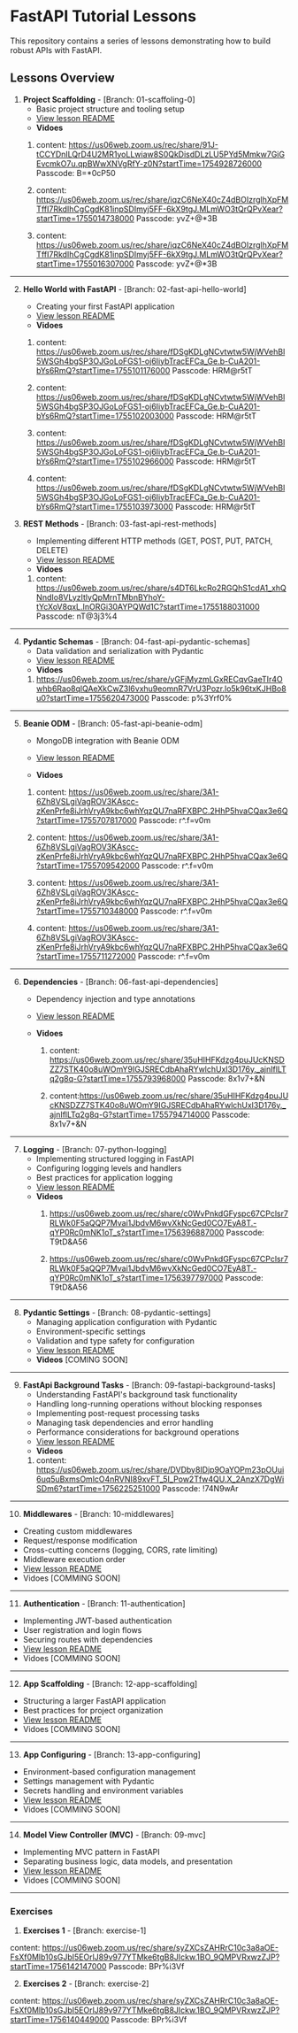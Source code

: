 # FastAPI Tutorial Lessons

This repository contains a series of lessons demonstrating how to build robust APIs with FastAPI.

## Lessons Overview

1. **Project Scaffolding** - [Branch: 01-scaffoling-0]
   * Basic project structure and tooling setup
   * [View lesson README](https://github.com/fuzumoe/fastApiTutorial/blob/01-scaffoling-0/README.md)
   * **Vidoes**
    1. content: https://us06web.zoom.us/rec/share/91J-tCCYDnILQrD4U2MR1yoLLwiaw8S0QkDisdDLzLU5PYd5Mmkw7GiGEvcmkO7u.qpBWwXNVgRfY-z0N?startTime=1754928726000
       Passcode: B=*0cP50

    2. content: https://us06web.zoom.us/rec/share/iqzC6NeX40cZ4dBOIzrglhXpFMTffI7RkdIhCgCgdK81inpSDImyj5FF-6kX9tgJ.MLmWO3tQrQPvXear?startTime=1755014738000
       Passcode: yvZ+@*3B

    3. content: https://us06web.zoom.us/rec/share/iqzC6NeX40cZ4dBOIzrglhXpFMTffI7RkdIhCgCgdK81inpSDImyj5FF-6kX9tgJ.MLmWO3tQrQPvXear?startTime=1755016307000
       Passcode: yvZ+@*3B
---
2. **Hello World with FastAPI** - [Branch: 02-fast-api-hello-world]
   * Creating your first FastAPI application
   * [View lesson README](https://github.com/fuzumoe/fastApiTutorial/blob/02-fast-api-hello-world/README.md)
   * **Vidoes**
    1. content: https://us06web.zoom.us/rec/share/fDSgKDLgNCvtwtw5WjWVehBl5WSGh4bgSP3OJGoLoFGS1-oj6IiybTracEFCa_Ge.b-CuA201-bYs6RmQ?startTime=1755101176000
       Passcode: HRM@r5tT

    2. content: https://us06web.zoom.us/rec/share/fDSgKDLgNCvtwtw5WjWVehBl5WSGh4bgSP3OJGoLoFGS1-oj6IiybTracEFCa_Ge.b-CuA201-bYs6RmQ?startTime=1755102003000
       Passcode: HRM@r5tT

    3. content: https://us06web.zoom.us/rec/share/fDSgKDLgNCvtwtw5WjWVehBl5WSGh4bgSP3OJGoLoFGS1-oj6IiybTracEFCa_Ge.b-CuA201-bYs6RmQ?startTime=1755102966000
       Passcode: HRM@r5tT

    4. content: https://us06web.zoom.us/rec/share/fDSgKDLgNCvtwtw5WjWVehBl5WSGh4bgSP3OJGoLoFGS1-oj6IiybTracEFCa_Ge.b-CuA201-bYs6RmQ?startTime=1755103973000
       Passcode: HRM@r5tT

3. **REST Methods** - [Branch: 03-fast-api-rest-methods]
   * Implementing different HTTP methods (GET, POST, PUT, PATCH, DELETE)
   * [View lesson README](https://github.com/fuzumoe/fastApiTutorial/blob/03-fast-api-rest-methods/README.md)
   * **Vidoes**
    1. content: https://us06web.zoom.us/rec/share/s4DT6LkcRo2RGQhS1cdA1_xhQNndIo8VLyzItlyQpMrnTMbnBYhoY-tYcXoV8qxL.InORGi30AYPQWd1C?startTime=1755188031000
      Passcode: nT@3j3%4


---
4. **Pydantic Schemas** - [Branch: 04-fast-api-pydantic-schemas]
   * Data validation and serialization with Pydantic
   * [View lesson README](https://github.com/fuzumoe/fastApiTutorial/blob/04-fast-api-pydantic-schemas/README.md)
   * **Vidoes**
   1. https://us06web.zoom.us/rec/share/yGFjMyzmLGxRECqvGaeTIr4Owhb6Rao8qlQAeXkCwZ3l6vxhu9eomnR7VrU3Pozr.lo5k96txKJHBo8u0?startTime=1755620473000   Passcode: p%3Yrf0%


---
5. **Beanie ODM** - [Branch: 05-fast-api-beanie-odm]
   * MongoDB integration with Beanie ODM
   * [View lesson README](https://github.com/fuzumoe/fastApiTutorial/blob/05-fast-api-beanie-odm/README.md)

   * **Vidoes**
   1. content: https://us06web.zoom.us/rec/share/3A1-6Zh8VSLgiVagROV3KAscc-zKenPrfe8iJrhVryA9kbc6whYqzQU7naRFXBPC.2HhP5hvaCQax3e6Q?startTime=1755707817000    Passcode: r^.f=v0m

   2. content: https://us06web.zoom.us/rec/share/3A1-6Zh8VSLgiVagROV3KAscc-zKenPrfe8iJrhVryA9kbc6whYqzQU7naRFXBPC.2HhP5hvaCQax3e6Q?startTime=1755709542000  Passcode: r^.f=v0m

   3. content: https://us06web.zoom.us/rec/share/3A1-6Zh8VSLgiVagROV3KAscc-zKenPrfe8iJrhVryA9kbc6whYqzQU7naRFXBPC.2HhP5hvaCQax3e6Q?startTime=1755710348000  Passcode: r^.f=v0m

   4. content: https://us06web.zoom.us/rec/share/3A1-6Zh8VSLgiVagROV3KAscc-zKenPrfe8iJrhVryA9kbc6whYqzQU7naRFXBPC.2HhP5hvaCQax3e6Q?startTime=1755711272000  Passcode: r^.f=v0m

---

6. **Dependencies** - [Branch: 06-fast-api-dependencies]
   * Dependency injection and type annotations
   * [View lesson README](https://github.com/fuzumoe/fastApiTutorial/blob/06-fast-api-dependencies/README.md)

   * **Vidoes**
      1. content: https://us06web.zoom.us/rec/share/35uHIHFKdzg4puJUcKNSDZZ7STK40o8uWOmY9IGJSRECdbAhaRYwlchUxl3D176y._ajnIflLTq2g8q-G?startTime=1755793968000
      Passcode: 8x1v7+&N

      2. content:https://us06web.zoom.us/rec/share/35uHIHFKdzg4puJUcKNSDZZ7STK40o8uWOmY9IGJSRECdbAhaRYwlchUxl3D176y._ajnIflLTq2g8q-G?startTime=1755794714000
      Passcode: 8x1v7+&N
---

7. **Logging** - [Branch: 07-python-logging]
    * Implementing structured logging in FastAPI
    * Configuring logging levels and handlers
    * Best practices for application logging
    * [View lesson README](https://github.com/fuzumoe/fastApiTutorial/blob/07-python-logging/README.md)
    * **Videos**
      1. https://us06web.zoom.us/rec/share/c0WvPnkdGFyspc67CPclsr7RLWk0F5aQQP7Mvai1JbdvM6wvXkNcGed0CO7EyA8T.-qYP0Rc0mNK1oT_s?startTime=1756396887000
         Passcode: T9tD&A56
         
      3. https://us06web.zoom.us/rec/share/c0WvPnkdGFyspc67CPclsr7RLWk0F5aQQP7Mvai1JbdvM6wvXkNcGed0CO7EyA8T.-qYP0Rc0mNK1oT_s?startTime=1756397797000
         Passcode: T9tD&A56
---

8. **Pydantic Settings** - [Branch: 08-pydantic-settings]
    * Managing application configuration with Pydantic
    * Environment-specific settings
    * Validation and type safety for configuration
    * [View lesson README](https://github.com/fuzumoe/fastApiTutorial/blob/08-pydantic-settings/README.md)
    * **Videos** [COMING SOON]
---

9. **FastApi Background Tasks** - [Branch: 09-fastapi-background-tasks]
    * Understanding FastAPI's background task functionality
    * Handling long-running operations without blocking responses
    * Implementing post-request processing tasks
    * Managing task dependencies and error handling
    * Performance considerations for background operations
   * [View lesson README](https://github.com/fuzumoe/fastApiTutorial/blob/09-fastapi-background-tasks/README.md)
   * **Videos** 
   1. content: https://us06web.zoom.us/rec/share/DVDby8IDjp9OaYOPm23pOUui6uq5uBxmsOmlcO4nRVNI89xvFT_5I_Pow2Tfw4QU.X_2AnzX7DgWiSDm6?startTime=1756225251000
        Passcode: !74N9wAr

---
10. **Middlewares** - [Branch: 10-middlewares]
   * Creating custom middlewares
   * Request/response modification
   * Cross-cutting concerns (logging, CORS, rate limiting)
   * Middleware execution order
   * [View lesson README](https://github.com/fuzumoe/fastApiTutorial/blob/101-middlewares/README.md)
   * Vidoes [COMMING SOON]
---
11. **Authentication** - [Branch: 11-authentication]
   * Implementing JWT-based authentication
   * User registration and login flows
   * Securing routes with dependencies
   * [View lesson README](https://github.com/fuzumoe/fastApiTutorial/blob/11-authentication/README.md)
   * Vidoes [COMMING SOON]

---
12. **App Scaffolding** - [Branch: 12-app-scaffolding]
   * Structuring a larger FastAPI application
   * Best practices for project organization
   * [View lesson README](https://github.com/fuzumoe/fastApiTutorial/blob/12-app-scaffolding/README.md)
   * Vidoes [COMMING SOON]

---
13. **App Configuring** - [Branch: 13-app-configuring]
   * Environment-based configuration management
   * Settings management with Pydantic
   * Secrets handling and environment variables
   * [View lesson README](https://github.com/fuzumoe/fastApiTutorial/blob/13-app-configuring/README.md)
   * Vidoes [COMMING SOON]
---
14. **Model View Controller (MVC)** - [Branch: 09-mvc]
   * Implementing MVC pattern in FastAPI
   * Separating business logic, data models, and presentation
   * [View lesson README](https://github.com/fuzumoe/fastApiTutorial/blob/14-mvc/README.md)
   * Vidoes [COMMING SOON]

---


### Exercises
1. **Exercises 1** - [Branch: exercise-1]

content: https://us06web.zoom.us/rec/share/syZXCsZAHRrC10c3a8aOE-FsXf0Mlb10sGJbI5EOrlJ89v977YTMke6tgB8JIckw.1BO_9QMPVRxwzZJP?startTime=1756142147000
Passcode: BPr%i3Vf

2. **Exercises 2** - [Branch: exercise-2]

content: https://us06web.zoom.us/rec/share/syZXCsZAHRrC10c3a8aOE-FsXf0Mlb10sGJbI5EOrlJ89v977YTMke6tgB8JIckw.1BO_9QMPVRxwzZJP?startTime=1756140449000
Passcode: BPr%i3Vf
